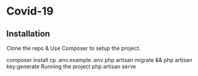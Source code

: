 # Covid-19

<h2>Installation</h2>
Clone the repo & Use Composer to setup the project.

composer install
cp .env.example .env
php artisan migrate && php artisan key:generate
Running the project
php artisan serve
